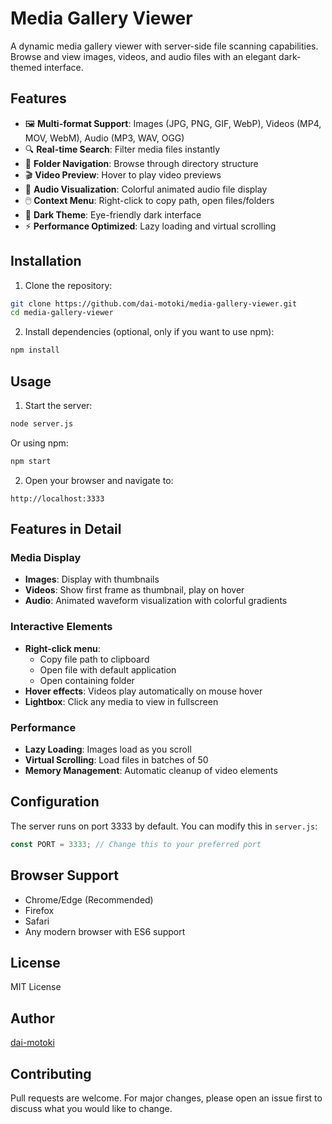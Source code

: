 # Media Gallery Viewer

A dynamic media gallery viewer with server-side file scanning capabilities. Browse and view images, videos, and audio files with an elegant dark-themed interface.

## Features

- 🖼️ **Multi-format Support**: Images (JPG, PNG, GIF, WebP), Videos (MP4, MOV, WebM), Audio (MP3, WAV, OGG)
- 🔍 **Real-time Search**: Filter media files instantly
- 📁 **Folder Navigation**: Browse through directory structure
- 🎬 **Video Preview**: Hover to play video previews
- 🎵 **Audio Visualization**: Colorful animated audio file display
- 🖱️ **Context Menu**: Right-click to copy path, open files/folders
- 🌙 **Dark Theme**: Eye-friendly dark interface
- ⚡ **Performance Optimized**: Lazy loading and virtual scrolling

## Installation

1. Clone the repository:
```bash
git clone https://github.com/dai-motoki/media-gallery-viewer.git
cd media-gallery-viewer
```

2. Install dependencies (optional, only if you want to use npm):
```bash
npm install
```

## Usage

1. Start the server:
```bash
node server.js
```
Or using npm:
```bash
npm start
```

2. Open your browser and navigate to:
```
http://localhost:3333
```

## Features in Detail

### Media Display
- **Images**: Display with thumbnails
- **Videos**: Show first frame as thumbnail, play on hover
- **Audio**: Animated waveform visualization with colorful gradients

### Interactive Elements
- **Right-click menu**: 
  - Copy file path to clipboard
  - Open file with default application
  - Open containing folder
- **Hover effects**: Videos play automatically on mouse hover
- **Lightbox**: Click any media to view in fullscreen

### Performance
- **Lazy Loading**: Images load as you scroll
- **Virtual Scrolling**: Load files in batches of 50
- **Memory Management**: Automatic cleanup of video elements

## Configuration

The server runs on port 3333 by default. You can modify this in `server.js`:

```javascript
const PORT = 3333; // Change this to your preferred port
```

## Browser Support

- Chrome/Edge (Recommended)
- Firefox
- Safari
- Any modern browser with ES6 support

## License

MIT License

## Author

[dai-motoki](https://github.com/dai-motoki)

## Contributing

Pull requests are welcome. For major changes, please open an issue first to discuss what you would like to change.